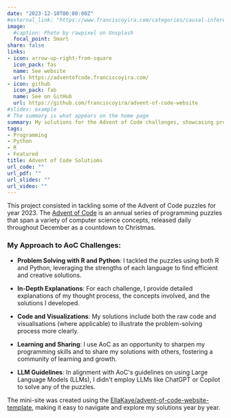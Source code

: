 ```yaml
---
date: "2023-12-10T00:00:00Z"
#external_link: "https://www.franciscoyira.com/categories/causal-inference/"
image:
  #caption: Photo by rawpixel on Unsplash
  focal_point: Smart
share: false
links:
- icon: arrow-up-right-from-square
  icon_pack: fas
  name: See website
  url: https://adventofcode.franciscoyira.com/
- icon: github
  icon_pack: fab
  name: See on GitHub
  url: https://github.com/franciscoyira/advent-of-code-website
#slides: example
# The summary is what appears on the home page
summary: My solutions for the Advent of Code challenges, showcasing problem-solving and coding skills in R and Python.
tags:
- Programming
- Python
- R
- Featured
title: Advent of Code Solutioms
url_code: ""
url_pdf: ""
url_slides: ""
url_video: ""
---
```


This project consisted in tackling some of the Advent of Code puzzles for year 2023. The [Advent of Code](https://adventofcode.com/) is an annual series of programming puzzles that span a variety of computer science concepts, released daily throughout December as a countdown to Christmas.

### My Approach to AoC Challenges:

- **Problem Solving with R and Python**: I tackled the puzzles using both R and Python, leveraging the strengths of each language to find efficient and creative solutions.

- **In-Depth Explanations**: For each challenge, I provide detailed explanations of my thought process, the concepts involved, and the solutions I developed.

- **Code and Visualizations**: My solutions include both the raw code and visualisations (where applicable) to illustrate the problem-solving process more clearly.

- **Learning and Sharing**: I use AoC as an opportunity to sharpen my programming skills and to share my solutions with others, fostering a community of learning and growth.

- **LLM Guidelines**: In alignment with AoC's guidelines on using Large Language Models (LLMs), I didn't employ LLMs like ChatGPT or Copilot to solve any of the puzzles.

The mini-site was created using the [EllaKaye/advent-of-code-website-template](https://github.com/EllaKaye/advent-of-code-website-template), making it easy to navigate and explore my solutions year by year.